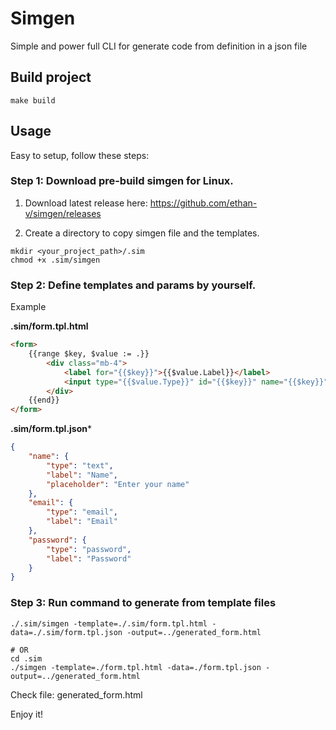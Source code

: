 # Simgen

Simple and power full CLI for generate code from definition in a json file

## Build project

```shell
make build
```

## Usage

Easy to setup, follow these steps:

### Step 1: Download pre-build simgen for Linux.

1. Download latest release here: https://github.com/ethan-v/simgen/releases

2. Create a directory to copy simgen file and the templates.

```shell
mkdir <your_project_path>/.sim
chmod +x .sim/simgen
```

### Step 2: Define templates and params by yourself.

Example

**.sim/form.tpl.html**

```html
<form>
    {{range $key, $value := .}}
        <div class="mb-4">
            <label for="{{$key}}">{{$value.Label}}</label>
            <input type="{{$value.Type}}" id="{{$key}}" name="{{$key}}" placeholder="{{$value.Placeholder}}">
        </div>
    {{end}}
</form>
```

**.sim/form.tpl.json***

```json
{
    "name": {
        "type": "text",
        "label": "Name",
        "placeholder": "Enter your name"
    },
    "email": {
        "type": "email",
        "label": "Email"
    },
    "password": {
        "type": "password",
        "label": "Password"
    }
}
```

### Step 3: Run command to generate from template files

```shell
./.sim/simgen -template=./.sim/form.tpl.html -data=./.sim/form.tpl.json -output=../generated_form.html

# OR
cd .sim
./simgen -template=./form.tpl.html -data=./form.tpl.json -output=../generated_form.html
```

Check file: generated_form.html

Enjoy it!
